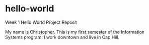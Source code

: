 # hello-world
Week 1 Hello World Project Reposit

My name is Christopher. This is my first semester of the Information Systems program. I work downtown and live in Cap Hill.
